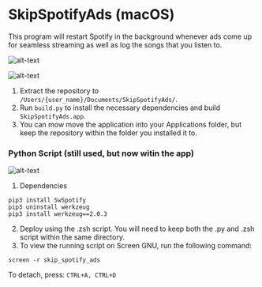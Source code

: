 # SkipSpotifyAds (macOS)
This program will restart Spotify in the background whenever ads come up for seamless streaming as well as log the songs that you listen to.

![alt-text](https://i.imgur.com/C4AV4G6.png)

![alt-text](https://i.imgur.com/oJa7rlG.png)

1. Extract the repository to `/Users/{user_name}/Documents/SkipSpotifyAds/`.
2. Run `build.py` to install the necessary dependencies and build `SkipSpotifyAds.app`.
3. You can mow move the application into your Applications folder, but keep the repository within the folder you installed it to.


### Python Script (still used, but now witin the app)
![alt-text](https://i.imgur.com/YFOjnpl.png)

1. Dependencies
```
pip3 install SwSpotify
pip3 uninstall werkzeug
pip3 install werkzeug==2.0.3
```

2. Deploy using the .zsh script.  You will need to keep both the .py and .zsh script within the same directory.
3. To view the running script on Screen GNU, run the following command:
```
screen -r skip_spotify_ads
```
To detach, press:
```CTRL+A, CTRL+D```
